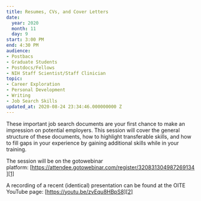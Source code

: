 ```yaml
---
title: Resumes, CVs, and Cover Letters
date:
  year: 2020
  month: 11
  day: 9
start: 3:00 PM
end: 4:30 PM
audience:
- Postbacs
- Graduate Students
- Postdocs/Fellows
- NIH Staff Scientist/Staff Clinician
topic:
- Career Exploration
- Personal Development
- Writing
- Job Search Skills
updated_at: 2020-08-24 23:34:46.000000000 Z
---
```

These important job search documents are your first chance to make an
impression on potential employers. This session will cover the general
structure of these documents, how to highlight transferable skills, and
how to fill gaps in your experience by gaining additional skills while
in your training.

The session will be on the gotowebinar
platform: [https://attendee.gotowebinar.com/register/320831304987269134][1]

A recording of a recent (identical) presentation can be found at the
OITE YouTube page: [https://youtu.be/zvEqu8HBpS8][2]



[1]: https://attendee.gotowebinar.com/register/320831304987269134
[2]: https://youtu.be/zvEqu8HBpS8
